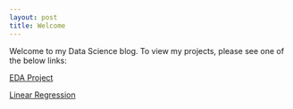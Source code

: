 ```yaml
---
layout: post
title: Welcome
---
```


Welcome to my Data Science blog. To view my projects, please see one of the below links:



[EDA Project](https://prathapr91.github.io/EDA_Project/)

[Linear Regression](https://prathapr91.github.io/Linear_Regression/)
